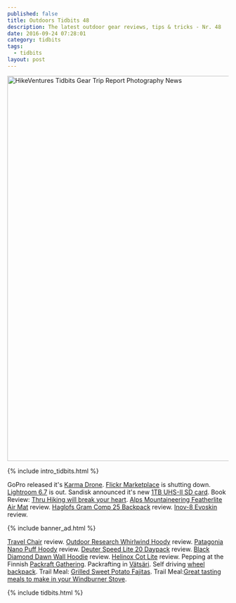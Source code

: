 ```yaml
---
published: false
title: Outdoors Tidbits 48
description: The latest outdoor gear reviews, tips & tricks - Nr. 48
date: 2016-09-24 07:28:01
category: tidbits
tags:
  - tidbits
layout: post
---
```


<a data-flickr-embed="true"  href="https://www.flickr.com/photos/90204224@N07/15328753858/in/photolist-pCTf3y-pozkf1-pF3Zwy-pAZPNu-pD1wwh-pAZQiY-pAZPWW-pCLoYP-pCLp1x-pmxtmC-pmxStC-pD3Anc-pD1xwd-pD3As2-pmyib2-pxKTst-pggNrb-oUdAx3-gMCaYa-gMDbTT-gMCfAh" title="HikeVentures Tidbits Gear Trip Report Photography News"><img src="https://c3.staticflickr.com/4/3932/15328753858_16a537c062_o.jpg" width="1314" height="877" alt="HikeVentures Tidbits Gear Trip Report Photography News"></a><script async src="//embedr.flickr.com/assets/client-code.js" charset="utf-8"></script>

{% include intro_tidbits.html %}

GoPro released it's [Karma Drone](https://www.bhphotovideo.com/c/product/1283469-REG/gopro_rkwxx_001_karma_core_quadcopter.html/BI/19674/KBID/12320/kw/GOKC/DFF/d10-v2-t1-xGOKC).
[Flickr Marketplace](http://www.dpreview.com/news/7241326722/flickr-marketplace-image-licensing-program-shuttered) is shutting down.
[Lightroom 6.7](http://blogs.adobe.com/lightroomjournal/2016/09/lightroom-cc-2015-7-now-available.html) is out.
Sandisk announced it's new [1TB UHS-II SD card](https://www.sandisk.com/about/media-center/press-releases/2016/western-digital-demonstrates-prototype-of-the-worlds-first-1terabyte-SDXC-card).
Book Review: [Thru Hiking will break your heart](http://campfirechic.com/2016/09/thru-hiking-will-break-your-heart.html).
[Alps Mountaineering Featherlite Air Mat](http://www.hikingthetrail.com/2016/09/alps-mountaineering-featherlite-air-mat-review/) review.
[Haglofs Gram Comp 25 Backpack](http://www.outdoorsfather.com/2016/09/gear-review-haglofs-gram-comp-25-backpack/) review.
[Inov-8 Evoskin](http://bushcraft.at/review-inov-8-evoskin/) review.   <!--more-->

{% include banner_ad.html %}

[Travel Chair](http://www.missourihowell.com/2016/09/23/gear-review-travelchair/) review.
[Outdoor Research Whirlwind Hoody](http://www.littlegrunts.com/outdoor-research-whirlwind-hoody-orinsightlab/) review.
[Patagonia Nano Puff Hoody](https://thebigoutside.com/review-patagonia-nano-puff-hoody/) review.
[Deuter Speed Lite 20 Daypack](https://thebigoutside.com/gear-review-deuter-speed-lite-20-daypack/) review.
[Black Diamond Dawn Wall Hoodie](http://www.littlegrunts.com/black-diamond-dawn-wall-hoodie-review/) review.
[Helinox Cot Lite](http://www.thealpinestart.com/2016/09/review-helinox-cot-lite/) review.
Pepping at the Finnish [Packraft Gathering](http://leftbound.com/blog/2016/09/21/Peeping-At-The-Packraft-Gathering/).
Packrafting in [Vätsäri](http://caide.kuvat.fi/blog/47/vatsari%2C+the+king+of+finnish+wilderness+areas).
Self driving [wheel backpack](https://hiking.org/2016/09/22/self-driving-wheel-backpacks/).
Trail Meal: [Grilled Sweet Potato Fajitas](http://www.freshoffthegrid.com/grilled-sweet-potato-fajitas/).
Trail Meal:[Great tasting meals to make in your Windburner Stove](http://s454105314.onlinehome.us/msr_blog/5-great-tasting-meals-to-make-in-your-windburner-stove-system/).

{% include tidbits.html %}
